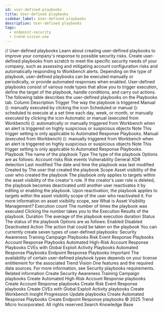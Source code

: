 ```yaml
---
id: user-defined-playbooks
title: User-defined playbooks
sidebar_label: User-defined playbooks
description: User-defined playbooks
tags:
  - endpoint-security
  - trend-vision-one
---
```


/*<![CDATA[*/ $('#title').html($('meta[name=map-description]').attr('content')); /*]]>*/ User-defined playbooks Learn about creating user-defined playbooks to improve your company's response to possible security risks. Create user-defined playbooks from scratch to meet the specific security needs of your company, such as assessing and mitigating account configuration risks and automatically responding to Workbench alerts. Depending on the type of playbook, user-defined playbooks can be executed manually or periodically, or provide automated responses when enabled. User-defined playbooks consist of various node types that allow you to trigger execution, define the target of the playbook, handle conditions, and carry out actions. The following table describes the user-defined playbooks on the Playbooks tab. Column Description Trigger The way the playbook is triggered Manual (): manually executed by clicking the icon Scheduled or manual (): scheduled to execute at a set time each day, week, or month, or manually executed by clicking the icon Automatic or manual (executed from Workbench) (): automatically or manually triggered from Workbench when an alert is triggered on highly suspicious or suspicious objects Note This trigger setting is only applicable to Automated Response Playbooks. Manual (executed from Workbench) (): manually triggered from Workbench when an alert is triggered on highly suspicious or suspicious objects Note This trigger setting is only applicable to Automated Response Playbooks. Playbook The name of the playbook Type The type of the playbook Options are as follows: Account risks Risk events Vulnerability General XDR detection Last modified The date and time the playbook was last modified Created by The user that created the playbook Scope Asset visibility of the user who created the playbook The playbook only applies to targets within the asset visibility of the creator's role. If the creator's user role is deleted, the playbook becomes deactivated until another user reactivates it by editing or enabling the playbook. Upon reactivation, the playbook applies to targets within the asset visibility scope of the user who reactivated it. For more information on asset visibility scope, see What is Asset Visibility Management? Execution count The number of times the playbook was executed Clicking the number takes you to the Execution Results of the playbook. Duration The average of the playbook execution duration Status The status of the playbook Options are as follows: Enabled Disabled Deactivated Action The action that could be taken on the playbook You can currently create seven types of user-defined playbooks: Security Awareness Training Campaign Playbooks Risk Event Response Playbooks Account Response Playbooks Automated High-Risk Account Response Playbooks CVEs with Global Exploit Activity Playbooks Automated Response Playbooks Endpoint Response Playbooks Important The availability of certain user-defined playbook types depends on your license entitlement for the associated Trend Vision One features and the required data sources. For more information, see Security playbooks requirements. Related information Create Security Awareness Training Campaign playbooks Create Automated High-Risk Account Response playbooks Create Account Response playbooks Create Risk Event Response playbooks Create CVEs with Global Exploit Activity playbooks Create Workbench Insight Progression Update playbooks Create Automated Response Playbooks Create Endpoint Response playbooks © 2025 Trend Micro Incorporated. All rights reserved.Search Knowledge Base